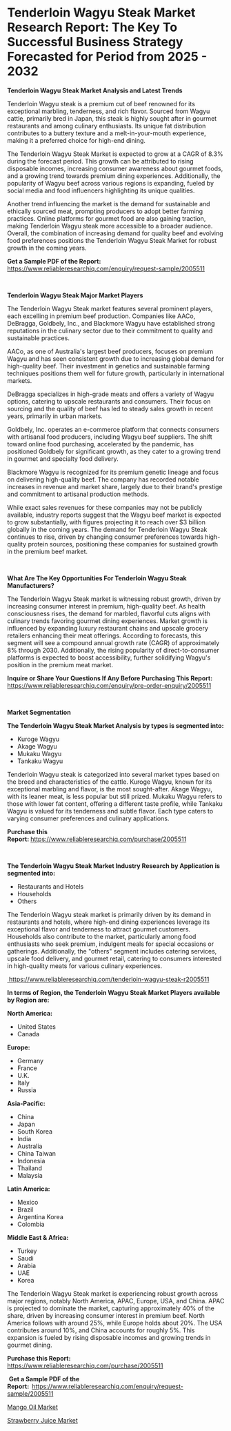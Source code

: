 <p><h1>Tenderloin Wagyu Steak Market Research Report: The Key To Successful Business Strategy Forecasted for Period from 2025 - 2032</h1></p><p><strong>Tenderloin Wagyu Steak Market Analysis and Latest Trends</strong></p>
<p><p>Tenderloin Wagyu steak is a premium cut of beef renowned for its exceptional marbling, tenderness, and rich flavor. Sourced from Wagyu cattle, primarily bred in Japan, this steak is highly sought after in gourmet restaurants and among culinary enthusiasts. Its unique fat distribution contributes to a buttery texture and a melt-in-your-mouth experience, making it a preferred choice for high-end dining.</p><p>The Tenderloin Wagyu Steak Market is expected to grow at a CAGR of 8.3% during the forecast period. This growth can be attributed to rising disposable incomes, increasing consumer awareness about gourmet foods, and a growing trend towards premium dining experiences. Additionally, the popularity of Wagyu beef across various regions is expanding, fueled by social media and food influencers highlighting its unique qualities.</p><p>Another trend influencing the market is the demand for sustainable and ethically sourced meat, prompting producers to adopt better farming practices. Online platforms for gourmet food are also gaining traction, making Tenderloin Wagyu steak more accessible to a broader audience. Overall, the combination of increasing demand for quality beef and evolving food preferences positions the Tenderloin Wagyu Steak Market for robust growth in the coming years.</p></p>
<p><strong>Get a Sample PDF of the Report:&nbsp;</strong> <a href="https://www.reliableresearchiq.com/enquiry/request-sample/2005511?utm_campaign=99&utm_medium=2&utm_source=Github&utm_content=ia&utm_term=15022025&utm_id=tenderloin-wagyu-steak">https://www.reliableresearchiq.com/enquiry/request-sample/2005511</a></p>
<p>&nbsp;</p>
<p><strong>Tenderloin Wagyu Steak Major Market Players</strong></p>
<p><p>The Tenderloin Wagyu Steak market features several prominent players, each excelling in premium beef production. Companies like AACo, DeBragga, Goldbely, Inc., and Blackmore Wagyu have established strong reputations in the culinary sector due to their commitment to quality and sustainable practices. </p><p>AACo, as one of Australia's largest beef producers, focuses on premium Wagyu and has seen consistent growth due to increasing global demand for high-quality beef. Their investment in genetics and sustainable farming techniques positions them well for future growth, particularly in international markets.</p><p>DeBragga specializes in high-grade meats and offers a variety of Wagyu options, catering to upscale restaurants and consumers. Their focus on sourcing and the quality of beef has led to steady sales growth in recent years, primarily in urban markets.</p><p>Goldbely, Inc. operates an e-commerce platform that connects consumers with artisanal food producers, including Wagyu beef suppliers. The shift toward online food purchasing, accelerated by the pandemic, has positioned Goldbely for significant growth, as they cater to a growing trend in gourmet and specialty food delivery.</p><p>Blackmore Wagyu is recognized for its premium genetic lineage and focus on delivering high-quality beef. The company has recorded notable increases in revenue and market share, largely due to their brand's prestige and commitment to artisanal production methods.</p><p>While exact sales revenues for these companies may not be publicly available, industry reports suggest that the Wagyu beef market is expected to grow substantially, with figures projecting it to reach over $3 billion globally in the coming years. The demand for Tenderloin Wagyu Steak continues to rise, driven by changing consumer preferences towards high-quality protein sources, positioning these companies for sustained growth in the premium beef market.</p></p>
<p>&nbsp;</p>
<p><strong>What Are The Key Opportunities For Tenderloin Wagyu Steak Manufacturers?</strong></p>
<p><p>The Tenderloin Wagyu Steak market is witnessing robust growth, driven by increasing consumer interest in premium, high-quality beef. As health consciousness rises, the demand for marbled, flavorful cuts aligns with culinary trends favoring gourmet dining experiences. Market growth is influenced by expanding luxury restaurant chains and upscale grocery retailers enhancing their meat offerings. According to forecasts, this segment will see a compound annual growth rate (CAGR) of approximately 8% through 2030. Additionally, the rising popularity of direct-to-consumer platforms is expected to boost accessibility, further solidifying Wagyu's position in the premium meat market.</p></p>
<p><strong>Inquire or Share Your Questions If Any Before Purchasing This Report:</strong> <a href="https://www.reliableresearchiq.com/enquiry/pre-order-enquiry/2005511?utm_campaign=99&utm_medium=2&utm_source=Github&utm_content=ia&utm_term=15022025&utm_id=tenderloin-wagyu-steak">https://www.reliableresearchiq.com/enquiry/pre-order-enquiry/2005511</a></p>
<p>&nbsp;</p>
<p><strong>Market Segmentation</strong></p>
<p><strong>The Tenderloin Wagyu Steak Market Analysis by types is segmented into:</strong></p>
<p><ul><li>Kuroge Wagyu</li><li>Akage Wagyu</li><li>Mukaku Wagyu</li><li>Tankaku Wagyu</li></ul></p>
<p><p>Tenderloin Wagyu steak is categorized into several market types based on the breed and characteristics of the cattle. Kuroge Wagyu, known for its exceptional marbling and flavor, is the most sought-after. Akage Wagyu, with its leaner meat, is less popular but still prized. Mukaku Wagyu refers to those with lower fat content, offering a different taste profile, while Tankaku Wagyu is valued for its tenderness and subtle flavor. Each type caters to varying consumer preferences and culinary applications.</p></p>
<p><strong>Purchase this Report:&nbsp;</strong><a href="https://www.reliableresearchiq.com/purchase/2005511?utm_campaign=99&utm_medium=2&utm_source=Github&utm_content=ia&utm_term=15022025&utm_id=tenderloin-wagyu-steak">https://www.reliableresearchiq.com/purchase/2005511</a></p>
<p>&nbsp;</p>
<p><strong>The Tenderloin Wagyu Steak Market Industry Research by Application is segmented into:</strong></p>
<p><ul><li>Restaurants and Hotels</li><li>Households</li><li>Others</li></ul></p>
<p><p>The Tenderloin Wagyu steak market is primarily driven by its demand in restaurants and hotels, where high-end dining experiences leverage its exceptional flavor and tenderness to attract gourmet customers. Households also contribute to the market, particularly among food enthusiasts who seek premium, indulgent meals for special occasions or gatherings. Additionally, the "others" segment includes catering services, upscale food delivery, and gourmet retail, catering to consumers interested in high-quality meats for various culinary experiences.</p></p>
<p><a href="https://www.reliableresearchiq.com/tenderloin-wagyu-steak-r2005511?utm_campaign=99&utm_medium=2&utm_source=Github&utm_content=ia&utm_term=15022025&utm_id=tenderloin-wagyu-steak">&nbsp;https://www.reliableresearchiq.com/tenderloin-wagyu-steak-r2005511</a></p>
<p><strong>In terms of Region, the Tenderloin Wagyu Steak Market Players available by Region are:</strong></p>
<p>
    <p> <strong> North America: </strong>
        <ul>
            <li>United States</li>
            <li>Canada</li>
        </ul>
        </p> 
    <p> <strong> Europe: </strong>
        <ul>
            <li>Germany</li>
            <li>France</li>
            <li>U.K.</li>
            <li>Italy</li>
            <li>Russia</li>
        </ul>
        </p> 
    <p> <strong> Asia-Pacific: </strong>
        <ul>
            <li>China</li>
            <li>Japan</li>
            <li>South Korea</li>
            <li>India</li>
            <li>Australia</li>
            <li>China Taiwan</li>
            <li>Indonesia</li>
            <li>Thailand</li>
            <li>Malaysia</li>
        </ul>
        </p> 
    <p> <strong> Latin America: </strong>
        <ul>
            <li>Mexico</li>
            <li>Brazil</li>
            <li>Argentina Korea</li>
            <li>Colombia</li>
        </ul>
        </p> 
    <p> <strong> Middle East & Africa: </strong>
        <ul>
            <li>Turkey</li>
            <li>Saudi</li>
            <li>Arabia</li>
            <li>UAE</li>
            <li>Korea</li>
        </ul>
    </p>
    </p>
<p><p>The Tenderloin Wagyu Steak market is experiencing robust growth across major regions, notably North America, APAC, Europe, USA, and China. APAC is projected to dominate the market, capturing approximately 40% of the share, driven by increasing consumer interest in premium beef. North America follows with around 25%, while Europe holds about 20%. The USA contributes around 10%, and China accounts for roughly 5%. This expansion is fueled by rising disposable incomes and growing trends in gourmet dining.</p></p>
<p><strong>Purchase this Report: </strong><a href="https://www.reliableresearchiq.com/purchase/2005511?utm_campaign=99&utm_medium=2&utm_source=Github&utm_content=ia&utm_term=15022025&utm_id=tenderloin-wagyu-steak">https://www.reliableresearchiq.com/purchase/2005511</a></p>
<p>&nbsp;<strong>Get a Sample PDF of the Report:&nbsp;&nbsp;</strong><a href="https://www.reliableresearchiq.com/enquiry/request-sample/2005511?utm_campaign=99&utm_medium=2&utm_source=Github&utm_content=ia&utm_term=15022025&utm_id=tenderloin-wagyu-steak">https://www.reliableresearchiq.com/enquiry/request-sample/2005511</a></p>
<p><strong></strong></p>
<p><p><a href="https://github.com/kolffmaris58/Market-Research-Report-List-1/blob/main/mango-oil-market.md?utm_campaign=99&utm_medium=2&utm_source=Github&utm_content=ia&utm_term=15022025&utm_id=tenderloin-wagyu-steak">Mango Oil Market</a></p><p><a href="https://github.com/kryshaprilbb/Market-Research-Report-List-1/blob/main/strawberry-juice-market.md?utm_campaign=99&utm_medium=2&utm_source=Github&utm_content=ia&utm_term=15022025&utm_id=tenderloin-wagyu-steak">Strawberry Juice Market</a></p></p>